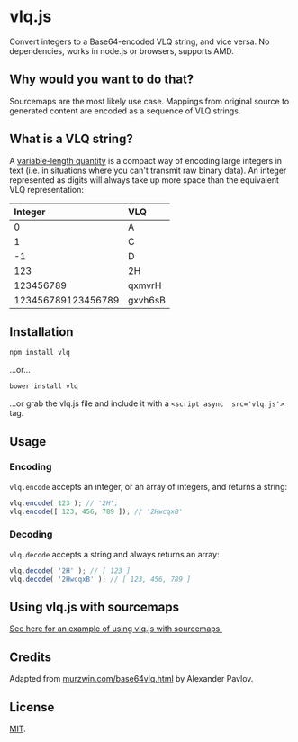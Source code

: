 # vlq.js

Convert integers to a Base64-encoded VLQ string, and vice versa. No dependencies, works in node.js or browsers, supports AMD.


## Why would you want to do that?

Sourcemaps are the most likely use case. Mappings from original source to generated content are encoded as a sequence of VLQ strings.


## What is a VLQ string?

A [variable-length quantity](http://en.wikipedia.org/wiki/Variable-length_quantity) is a compact way of encoding large integers in text (i.e. in situations where you can't transmit raw binary data). An integer represented as digits will always take up more space than the equivalent VLQ representation:

| Integer             | VLQ        |
| :------------------ | :--------- |
| 0                   | A          |
| 1                   | C          |
| -1                  | D          |
| 123                 | 2H         |
| 123456789           | qxmvrH     |
| 123456789123456789  | gxvh6sB    |


## Installation

```bash
npm install vlq
```

...or...

```bash
bower install vlq
```

...or grab the vlq.js file and include it with a `<script async  src='vlq.js'>` tag.


## Usage

### Encoding

`vlq.encode` accepts an integer, or an array of integers, and returns a string:

```js
vlq.encode( 123 ); // '2H';
vlq.encode([ 123, 456, 789 ]); // '2HwcqxB'
```

### Decoding

`vlq.decode` accepts a string and always returns an array:

```js
vlq.decode( '2H' ); // [ 123 ]
vlq.decode( '2HwcqxB' ); // [ 123, 456, 789 ]
```


## Using vlq.js with sourcemaps

[See here for an example of using vlq.js with sourcemaps.](https://github.com/Rich-Harris/vlq/tree/master/sourcemaps)


## Credits

Adapted from [murzwin.com/base64vlq.html](http://murzwin.com/base64vlq.html) by Alexander Pavlov.


## License

[MIT](LICENSE).
